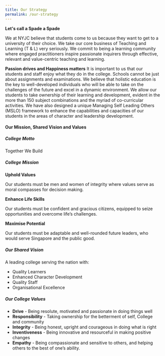 ```yaml
---
title: Our Strategy
permalink: /our-strategy
---
```

**Let's call a Spade a Spade**

We at NYJC believe that students come to us because they want to get to a university of their choice. We take our core business of Teaching and Learning (T & L) very seriously. We commit to being a learning community where engaged practitioners inspire passionate inquirers through effective, relevant and value-centric teaching and learning.

**Passion drives and Happiness matters**
It is important to us that our students and staff enjoy what they do in the college. Schools cannot be just about assignments and examinations. We believe that holistic education is the key to well-developed individuals who will be able to take on the challenges of the future and excel in a dynamic environment. We allow our students to take ownership of their learning and development, evident in the more than 150 subject combinations and the myriad of co-curricular activities. We have also designed a unique Managing Self Leading Others (MSLO) framework to enhance the capabilities and capacities of our students in the areas of character and leadership development.

#### Our Mission, Shared Vision and Values

##### College Motto

Together We Build

#####  College Mission

**Uphold Values**

Our students must be men and women of integrity where values serve as moral compasses for decision making.

**Enhance Life Skills**

Our students must be confident and gracious citizens, equipped to seize opportunities and overcome life’s challenges.

**Maximise Potential**

Our students must be adaptable and well-rounded future leaders, who would serve Singapore and the public good.

##### Our Shared Vision
A leading college serving the nation with:

* Quality Learners
* Enhanced Character Development
* Quality Staff
* Organisational Excellence

##### Our College Values
*  **Drive** - Being resolute, motivated and passionate in doing things well
* **Responsibility** - Taking ownership for the betterment of self, College and community
* **Integrity** - Being honest, upright and courageous in doing what is right
* **Inventiveness** - Being innovative and resourceful in making positive changes
* **Empathy** - Being compassionate and sensitive to others, and helping others to the best of one’s ability.